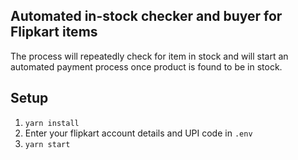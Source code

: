 ## Automated in-stock checker and buyer for Flipkart items

The process will repeatedly check for item in stock and will start an automated payment process once product is found to be in stock.

## Setup
1. ``yarn install``
2. Enter your flipkart account details and UPI code in ``.env``
3. ``yarn start``